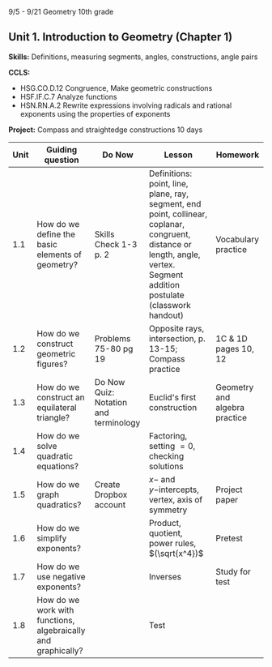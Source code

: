 


9/5 - 9/21 Geometry 10th grade
## Unit 1. Introduction to Geometry  (Chapter 1)
**Skills:** Definitions, measuring segments, angles, constructions, angle pairs

**CCLS:**
- HSG.CO.D.12 Congruence, Make geometric constructions 
- HSF.IF.C.7 Analyze functions
- HSN.RN.A.2 Rewrite expressions involving radicals and rational exponents using the properties of exponents

**Project:** Compass and straightedge constructions
10 days

|Unit | Guiding question | Do Now | Lesson | Homework |
|---|---|---|---|---|
| 1.1|How do we define the basic elements of geometry?|Skills Check 1-3 p. 2|Definitions: point, line, plane, ray, segment, end point, collinear, coplanar, congruent, distance or length, angle, vertex. Segment addition postulate (classwork handout)|Vocabulary practice
1.2|How do we construct geometric figures?|Problems 75-80 pg 19|Opposite rays, intersection, p. 13-15; Compass practice|1C & 1D pages 10, 12
1.3| How do we construct an equilateral triangle?|Do Now Quiz: Notation and terminology| Euclid's first construction|Geometry and algebra practice
1.4|How do we solve quadratic equations?||Factoring, setting $=0$, checking solutions|
1.5|How do we graph quadratics?|Create Dropbox account|$x-$ and $y-$intercepts, vertex, axis of symmetry|Project paper
1.6|How do we simplify exponents?||Product, quotient, power rules, $(\sqrt{x^4})$|Pretest
1.7| How do we use negative exponents?||Inverses|Study for test
1.8| How do we work with functions, algebraically and graphically? || Test


<!--stackedit_data:
eyJoaXN0b3J5IjpbMjUzNDM1NTcyXX0=
-->